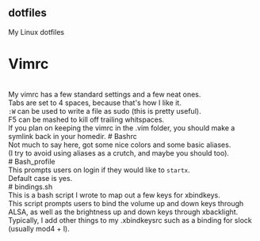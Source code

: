 ## dotfiles
My Linux dotfiles
<br>
# Vimrc
<br>
My vimrc has a few standard settings and a few neat ones.
<br>
Tabs are set to 4 spaces, because that's how I like it.
<br>
<code>:W</code> can be used to write a file as sudo (this is pretty useful).
<br>
F5 can be mashed to kill off trailing whitspaces.
<br>
If you plan on keeping the vimrc in the .vim folder, you should make a symlink back in your homedir.
# Bashrc
<br>
Not much to say here, got some nice colors and some basic aliases.
<br>
(I try to avoid using aliases as a crutch, and maybe you should too).
<br>
# Bash_profile
<br>
This prompts users on login if they would like to <code>startx</code>.
<br>
Default case is yes.
<br>
# bindings.sh
<br>
This is a bash script I wrote to map out a few keys for xbindkeys.
<br>
This script prompts users to bind the volume up and down keys through ALSA, as well as the brightness up and down keys through xbacklight.
<br>
Typically, I add other things to my .xbindkeysrc such as a binding for slock (usually mod4 + l).


